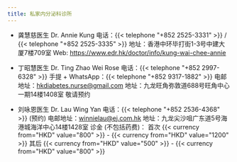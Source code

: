 ```yaml
---
title: 私家内分泌科诊所
---
```


- 龚慧慈医生 Dr. Annie Kung
  电话：{{< telephone "+852 2525-3331" >}} / {{< telephone "+852 2525-3335" >}}
  地址：香港中环毕打街1-3号中建大厦7楼709室
  Web: <https://www.edr.hk/doctor/info/kung-wai-chee-annie>

- 丁昭慧医生 Dr. Ting Zhao Wei Rose
  电话：{{< telephone "+852 2997-6328" >}}
  手提 + WhatsApp：{{< telephone "+852 9317-1882" >}}
  电邮地址：<hkdiabetes.nurse@gmail.com>
  地址：九龙旺角弥敦道688号旺角中心一期14楼1408室
  敬请预约

- 刘咏恩医生 Dr. Lau Wing Yan
  电话：{{< telephone "+852 2536-4368" >}} (预约)
  电邮地址：<winnielau@ej.com.hk>
  地址：九龙尖沙咀广东道5号海港城海洋中心14楼1428室
  诊金 (不包括药费)：
  首次 {{< currency from="HKD" value="800" >}} - {{< currency from="HKD" value="1200" >}}
  其后 {{< currency from="HKD" value="500" >}} - {{< currency from="HKD" value="800" >}}
